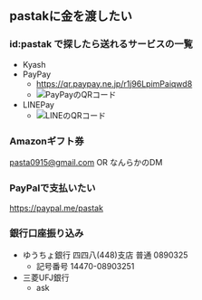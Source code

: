 ## pastakに金を渡したい

### id:pastak で探したら送れるサービスの一覧

- Kyash
- PayPay
  - https://qr.paypay.ne.jp/r1j96LpimPaiqwd8
  - ![PayPayのQRコード](https://i.gyazo.com/888702c272543be417b8798b90dc6f52.jpg)
- LINEPay
  - ![LINEのQRコード](https://i.gyazo.com/768ee1eac62cb7776d02318400798542.jpg)

### Amazonギフト券

pasta0915@gmail.com OR なんらかのDM

### PayPalで支払いたい

https://paypal.me/pastak

### 銀行口座振り込み

- ゆうちょ銀行 四四八(448)支店 普通 0890325
  - 記号番号 14470-08903251
- 三菱UFJ銀行
  - ask
